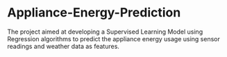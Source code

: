 # Appliance-Energy-Prediction
The project aimed at developing a Supervised Learning Model using Regression algorithms to predict the appliance energy usage using sensor readings and weather data as features.
